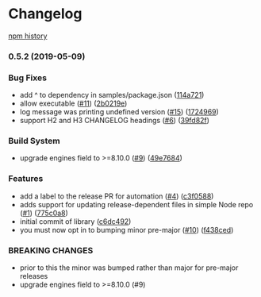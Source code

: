 # Changelog

[npm history][1]

[1]: https://www.npmjs.com/package/release-please?activeTab=versions

### 0.5.2 (2019-05-09)


### Bug Fixes

* add ^ to dependency in samples/package.json ([114a721](https://www.github.com/googleapis/release-please/commit/114a721))
* allow executable ([#11](https://www.github.com/googleapis/release-please/issues/11)) ([2b0219e](https://www.github.com/googleapis/release-please/commit/2b0219e))
* log message was printing undefined version ([#15](https://www.github.com/googleapis/release-please/issues/15)) ([1724969](https://www.github.com/googleapis/release-please/commit/1724969))
* support H2 and H3 CHANGELOG headings ([#6](https://www.github.com/googleapis/release-please/issues/6)) ([39fd82f](https://www.github.com/googleapis/release-please/commit/39fd82f))


### Build System

* upgrade engines field to >=8.10.0 ([#9](https://www.github.com/googleapis/release-please/issues/9)) ([49e7684](https://www.github.com/googleapis/release-please/commit/49e7684))


### Features

* add a label to the release PR for automation ([#4](https://www.github.com/googleapis/release-please/issues/4)) ([c3f0588](https://www.github.com/googleapis/release-please/commit/c3f0588))
* adds support for updating release-dependent files in simple Node repo ([#1](https://www.github.com/googleapis/release-please/issues/1)) ([775c0a8](https://www.github.com/googleapis/release-please/commit/775c0a8))
* initial commit of library ([c6dc492](https://www.github.com/googleapis/release-please/commit/c6dc492))
* you must now opt in to bumping minor pre-major ([#10](https://www.github.com/googleapis/release-please/issues/10)) ([f438ced](https://www.github.com/googleapis/release-please/commit/f438ced))


### BREAKING CHANGES

* prior to this the minor was bumped rather than major for pre-major releases
* upgrade engines field to >=8.10.0 (#9)
